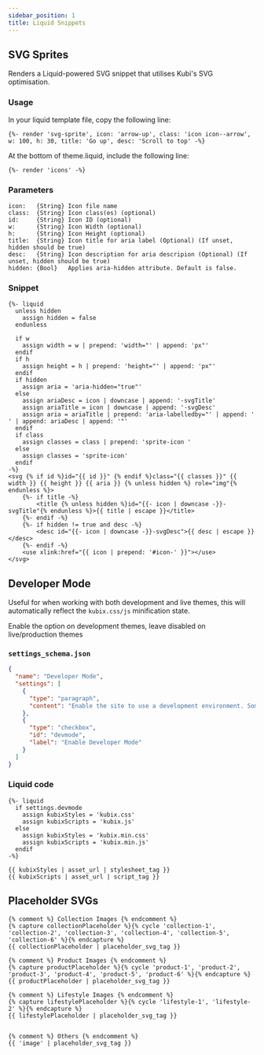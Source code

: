 ```yaml
---
sidebar_position: 1
title: Liquid Snippets
---
```


## SVG Sprites
Renders a Liquid-powered SVG snippet that utilises Kubi's SVG optimisation.

### Usage
In your liquid template file, copy the following line:
```liquid
{%- render 'svg-sprite', icon: 'arrow-up', class: 'icon icon--arrow', w: 100, h: 30, title: 'Go up', desc: 'Scroll to top' -%}
```

At the bottom of theme.liquid, include the following line:

```liquid
{%- render 'icons' -%}
```

### Parameters
```
icon:   {String} Icon file name
class:  {String} Icon class(es) (optional)
id:     {String} Icon ID (optional)
w:      {String} Icon Width (optional)
h:      {String} Icon Height (optional)
title:  {String} Icon title for aria label (Optional) (If unset, hidden should be true)
desc:   {String} Icon description for aria descripion (Optional) (If unset, hidden should be true)
hidden: {Bool}   Applies aria-hidden attribute. Default is false.
```

### Snippet
```liquid
{%- liquid
  unless hidden
    assign hidden = false
  endunless

  if w
    assign width = w | prepend: 'width="' | append: 'px"'
  endif
  if h
    assign height = h | prepend: 'height="' | append: 'px"'
  endif
  if hidden
    assign aria = 'aria-hidden="true"'
  else
    assign ariaDesc = icon | downcase | append: '-svgTitle'
    assign ariaTitle = icon | downcase | append: '-svgDesc'
    assign aria = ariaTitle | prepend: 'aria-labelledby="' | append: ' ' | append: ariaDesc | append: '"'
  endif
  if class
    assign classes = class | prepend: 'sprite-icon '
  else
    assign classes = 'sprite-icon'
  endif
-%}
<svg {% if id %}id="{{ id }}" {% endif %}class="{{ classes }}" {{ width }} {{ height }} {{ aria }} {% unless hidden %} role="img"{% endunless %}>
    {%- if title -%}
        <title {% unless hidden %}id="{{- icon | downcase -}}-svgTitle"{% endunless %}>{{ title | escape }}</title>
    {%- endif -%}
    {%- if hidden != true and desc -%}
        <desc id="{{- icon | downcase -}}-svgDesc">{{ desc | escape }}</desc>
    {%- endif -%}
    <use xlink:href="{{ icon | prepend: '#icon-' }}"></use>
</svg>
```

## Developer Mode
Useful for when working with both development and live themes, this will automatically reflect the `kubix.css/js` minification state.

Enable the option on development themes, leave disabled on live/production themes
### `settings_schema.json`
```json
{
  "name": "Developer Mode",
  "settings": [
    {
      "type": "paragraph",
      "content": "Enable the site to use a development environment. Some settings will be changed in this mode and tracking will not be available! ** Do not activate on a live site, unless completely sure **"
    },
    {
      "type": "checkbox",
      "id": "devmode",
      "label": "Enable Developer Mode"
    }
  ]
}
```

### Liquid code
```liquid
{%- liquid
  if settings.devmode
    assign kubixStyles = 'kubix.css'
    assign kubixScripts = 'kubix.js'
  else
    assign kubixStyles = 'kubix.min.css'
    assign kubixScripts = 'kubix.min.js'
  endif
-%}

{{ kubixStyles | asset_url | stylesheet_tag }}
{{ kubixScripts | asset_url | script_tag }}
```

## Placeholder SVGs

```liquid
{% comment %} Collection Images {% endcomment %}
{% capture collectionPlaceholder %}{% cycle 'collection-1', 'collection-2', 'collection-3', 'collection-4', 'collection-5', 'collection-6' %}{% endcapture %}
{{ collectionPlaceholder | placeholder_svg_tag }}

{% comment %} Product Images {% endcomment %}
{% capture productPlaceholder %}{% cycle 'product-1', 'product-2', 'product-3', 'product-4', 'product-5', 'product-6' %}{% endcapture %}
{{ productPlaceholder | placeholder_svg_tag }}

{% comment %} Lifestyle Images {% endcomment %}
{% capture lifestylePlaceholder %}{% cycle 'lifestyle-1', 'lifestyle-2' %}{% endcapture %}
{{ lifestylePlaceholder | placeholder_svg_tag }}


{% comment %} Others {% endcomment %}
{{ 'image' | placeholder_svg_tag }}
```